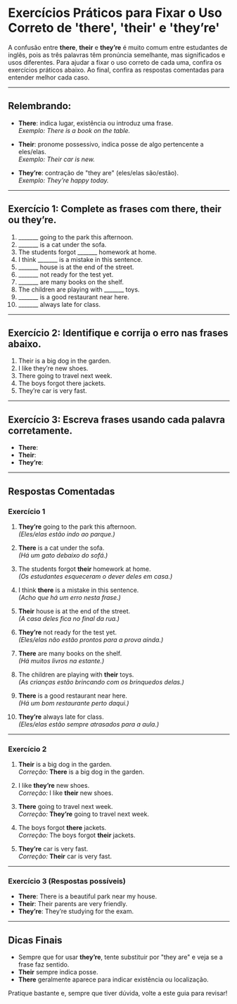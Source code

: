 
# Exercícios Práticos para Fixar o Uso Correto de 'there', 'their' e 'they’re'

A confusão entre **there**, **their** e **they’re** é muito comum entre estudantes de inglês, pois as três palavras têm pronúncia semelhante, mas significados e usos diferentes. Para ajudar a fixar o uso correto de cada uma, confira os exercícios práticos abaixo. Ao final, confira as respostas comentadas para entender melhor cada caso.

---

## Relembrando:

- **There**: indica lugar, existência ou introduz uma frase.  
  _Exemplo: There is a book on the table._

- **Their**: pronome possessivo, indica posse de algo pertencente a eles/elas.  
  _Exemplo: Their car is new._

- **They’re**: contração de "they are" (eles/elas são/estão).  
  _Exemplo: They’re happy today._

---

## Exercício 1: Complete as frases com **there**, **their** ou **they’re**.

1. _______ going to the park this afternoon.
2. _______ is a cat under the sofa.
3. The students forgot _______ homework at home.
4. I think _______ is a mistake in this sentence.
5. _______ house is at the end of the street.
6. _______ not ready for the test yet.
7. _______ are many books on the shelf.
8. The children are playing with _______ toys.
9. _______ is a good restaurant near here.
10. _______ always late for class.

---

## Exercício 2: Identifique e corrija o erro nas frases abaixo.

1. Their is a big dog in the garden.
2. I like they’re new shoes.
3. There going to travel next week.
4. The boys forgot there jackets.
5. They’re car is very fast.

---

## Exercício 3: Escreva frases usando cada palavra corretamente.

- **There**:  
- **Their**:  
- **They’re**:  

---

## Respostas Comentadas

### Exercício 1

1. **They’re** going to the park this afternoon.  
   _(Eles/elas estão indo ao parque.)_

2. **There** is a cat under the sofa.  
   _(Há um gato debaixo do sofá.)_

3. The students forgot **their** homework at home.  
   _(Os estudantes esqueceram o dever deles em casa.)_

4. I think **there** is a mistake in this sentence.  
   _(Acho que há um erro nesta frase.)_

5. **Their** house is at the end of the street.  
   _(A casa deles fica no final da rua.)_

6. **They’re** not ready for the test yet.  
   _(Eles/elas não estão prontos para a prova ainda.)_

7. **There** are many books on the shelf.  
   _(Há muitos livros na estante.)_

8. The children are playing with **their** toys.  
   _(As crianças estão brincando com os brinquedos delas.)_

9. **There** is a good restaurant near here.  
   _(Há um bom restaurante perto daqui.)_

10. **They’re** always late for class.  
    _(Eles/elas estão sempre atrasados para a aula.)_

---

### Exercício 2

1. **Their** is a big dog in the garden.  
   _Correção:_ **There** is a big dog in the garden.

2. I like **they’re** new shoes.  
   _Correção:_ I like **their** new shoes.

3. **There** going to travel next week.  
   _Correção:_ **They’re** going to travel next week.

4. The boys forgot **there** jackets.  
   _Correção:_ The boys forgot **their** jackets.

5. **They’re** car is very fast.  
   _Correção:_ **Their** car is very fast.

---

### Exercício 3 (Respostas possíveis)

- **There**: There is a beautiful park near my house.
- **Their**: Their parents are very friendly.
- **They’re**: They’re studying for the exam.

---

## Dicas Finais

- Sempre que for usar **they’re**, tente substituir por "they are" e veja se a frase faz sentido.
- **Their** sempre indica posse.
- **There** geralmente aparece para indicar existência ou localização.

Pratique bastante e, sempre que tiver dúvida, volte a este guia para revisar!
```
